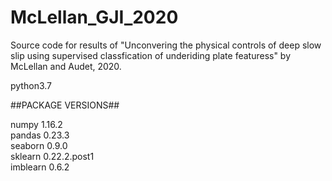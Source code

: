 # McLellan_GJI_2020

Source code for results of "Unconvering the physical controls of deep slow slip using supervised classfication of underiding plate featuress" by McLellan and Audet, 2020.



python3.7

##PACKAGE VERSIONS##

numpy 1.16.2\
pandas 0.23.3\
seaborn 0.9.0\
sklearn 0.22.2.post1\
imblearn 0.6.2

